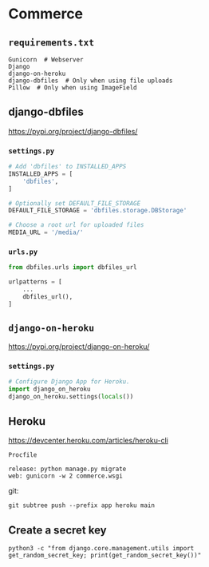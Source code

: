 # Commerce

## `requirements.txt`

```
Gunicorn  # Webserver
Django
django-on-heroku
django-dbfiles  # Only when using file uploads
Pillow  # Only when using ImageField
```



## django-dbfiles

https://pypi.org/project/django-dbfiles/

### `settings.py`

```python
# Add 'dbfiles' to INSTALLED_APPS
INSTALLED_APPS = [
    'dbfiles',
]

# Optionally set DEFAULT_FILE_STORAGE
DEFAULT_FILE_STORAGE = 'dbfiles.storage.DBStorage'

# Choose a root url for uploaded files
MEDIA_URL = '/media/'
```

### `urls.py`
```python
from dbfiles.urls import dbfiles_url

urlpatterns = [
    ...
    dbfiles_url(),
]
```

## `django-on-heroku`

https://pypi.org/project/django-on-heroku/

### `settings.py`
```python
# Configure Django App for Heroku.
import django_on_heroku
django_on_heroku.settings(locals())
```

## Heroku

https://devcenter.heroku.com/articles/heroku-cli

`Procfile`

    release: python manage.py migrate
    web: gunicorn -w 2 commerce.wsgi


git:

    git subtree push --prefix app heroku main

## Create a secret key

    python3 -c "from django.core.management.utils import get_random_secret_key; print(get_random_secret_key())"

